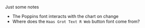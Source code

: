 Just some notes

- The Poppins font interacts with the chart on change
- Where does the `Haas Grot Text R Web` button font come from?
